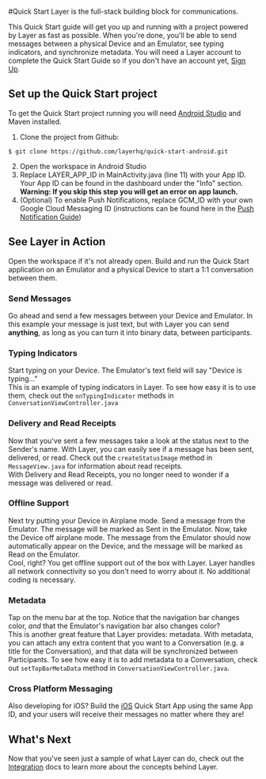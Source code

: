 #Quick Start
Layer is the full-stack building block for communications.<br/>

This Quick Start guide will get you up and running with a project powered by Layer as fast as possible. When you're done, you'll be able to send messages between a physical Device and an Emulator, see typing indicators, and synchronize metadata. You will need a Layer account to complete the Quick Start Guide so if you don't have an account yet, [Sign Up](https://developer.layer.com/signup).
## Set up the Quick Start project
To get the Quick Start project running you will need [Android Studio](https://developer.android.com/sdk/index.html) and Maven installed.

1. Clone the project from Github:

  ```console
  $ git clone https://github.com/layerhq/quick-start-android.git
  ```
2. Open the workspace in Android Studio
3. Replace LAYER_APP_ID in MainActivity.java (line 11) with your App ID. Your App ID can be found in the dashboard under the "Info" section.<br/>
**Warning: If you skip this step you will get an error on app launch.**
4. (Optional) To enable Push Notifications, replace GCM_ID with your own Google Cloud Messaging ID (instructions can be found here in the [Push Notification Guide](https://developer.layer.com/docs/guides#push-notification))

## See Layer in Action
Open the workspace if it's not already open. Build and run the Quick Start application on an Emulator and a physical Device to start a 1:1 conversation between them.
### Send Messages
Go ahead and send a few messages between your Device and Emulator. In this example your message is just text, but with Layer you can send **anything**, as long as you can turn it into binary data, between participants.
### Typing Indicators
Start typing on your Device. The Emulator's text field will say "Device is typing..."<br/>
This is an example of typing indicators in Layer. To see how easy it is to use them, check out the `onTypingIndicator` methods in `ConversationViewController.java`
### Delivery and Read Receipts
Now that you've sent a few messages take a look at the status next to the Sender's name.  With Layer, you can easily see if a message has been sent, delivered, or read. Check out the `createStatusImage` method in `MessageView.java` for information about read receipts.<br/>
With Delivery and Read Receipts, you no longer need to wonder if a message was delivered or read.
### Offline Support
Next try putting your Device in Airplane mode.  Send a message from the Emulator. The message will be marked as Sent in the Emulator.  Now, take the Device off airplane mode.  The message from the Emulator should now automatically appear on the Device, and the message will be marked as Read on the Emulator.<br/>
Cool, right? You get offline support out of the box with Layer. Layer handles all network connectivity so you don't need to worry about it. No additional coding is necessary.
### Metadata
Tap on the menu bar at the top. Notice that the navigation bar changes color, _and_ that the Emulator's navigation bar also changes color?<br/>
This is another great feature that Layer provides: metadata. With metadata, you can attach any extra content that you want to a Conversation (e.g. a title for the Conversation), and that data will be synchronized between Participants.
To see how easy it is to add metadata to a Conversation, check out `setTopBarMetaData` method in `ConversationViewController.java`.
### Cross Platform Messaging
Also developing for iOS? Build the [iOS](https://developer.layer.com/docs/quick-start/ios) Quick Start App using the same App ID, and your users will receive their messages no matter where they are!
## What's Next
Now that you've seen just a sample of what Layer can do, check out the [Integration](https://developer.layer.com/docs/integration) docs to learn more about the concepts behind Layer.
